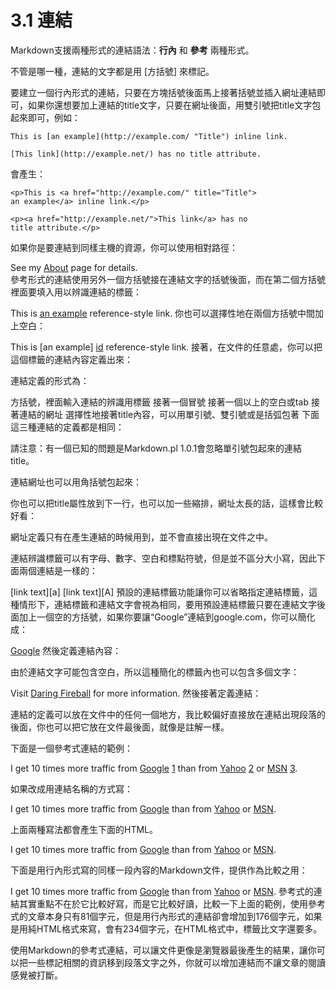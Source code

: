 # 3.1 連結

Markdown支援兩種形式的連結語法：**行內** 和 **參考** 兩種形式。

不管是哪一種，連結的文字都是用 [方括號] 來標記。

要建立一個行內形式的連結，只要在方塊括號後面馬上接著括號並插入網址連結即可，如果你還想要加上連結的title文字，只要在網址後面，用雙引號把title文字包起來即可，例如：

```
This is [an example](http://example.com/ "Title") inline link.

[This link](http://example.net/) has no title attribute.
```

會產生：

```
<p>This is <a href="http://example.com/" title="Title">
an example</a> inline link.</p>

<p><a href="http://example.net/">This link</a> has no
title attribute.</p>
```

如果你是要連結到同樣主機的資源，你可以使用相對路徑：

See my [About](/about/) page for details.   
參考形式的連結使用另外一個方括號接在連結文字的括號後面，而在第二個方括號裡面要填入用以辨識連結的標籤：

This is [an example][id] reference-style link.
你也可以選擇性地在兩個方括號中間加上空白：

This is [an example] [id] reference-style link.
接著，在文件的任意處，你可以把這個標籤的連結內容定義出來：

[id]: http://example.com/  "Optional Title Here"
連結定義的形式為：

方括號，裡面輸入連結的辨識用標籤
接著一個冒號
接著一個以上的空白或tab
接著連結的網址
選擇性地接著title內容，可以用單引號、雙引號或是括弧包著
下面這三種連結的定義都是相同：

[foo]: http://example.com/  "Optional Title Here"
[foo]: http://example.com/  'Optional Title Here'
[foo]: http://example.com/  (Optional Title Here)
請注意：有一個已知的問題是Markdown.pl 1.0.1會忽略單引號包起來的連結title。

連結網址也可以用角括號包起來：

[id]: <http://example.com/>  "Optional Title Here"
你也可以把title屬性放到下一行，也可以加一些縮排，網址太長的話，這樣會比較好看：

[id]: http://example.com/longish/path/to/resource/here
    "Optional Title Here"
網址定義只有在產生連結的時候用到，並不會直接出現在文件之中。

連結辨識標籤可以有字母、數字、空白和標點符號，但是並不區分大小寫，因此下面兩個連結是一樣的：

[link text][a]
[link text][A]
預設的連結標籤功能讓你可以省略指定連結標籤，這種情形下，連結標籤和連結文字會視為相同，要用預設連結標籤只要在連結文字後面加上一個空的方括號，如果你要讓“Google”連結到google.com，你可以簡化成：

[Google][]
然後定義連結內容：

[Google]: http://google.com/
由於連結文字可能包含空白，所以這種簡化的標籤內也可以包含多個文字：

Visit [Daring Fireball][] for more information.
然後接著定義連結：

[Daring Fireball]: http://daringfireball.net/
連結的定義可以放在文件中的任何一個地方，我比較偏好直接放在連結出現段落的後面，你也可以把它放在文件最後面，就像是註解一樣。

下面是一個參考式連結的範例：

I get 10 times more traffic from [Google] [1] than from
[Yahoo] [2] or [MSN] [3].

  [1]: http://google.com/        "Google"
  [2]: http://search.yahoo.com/  "Yahoo Search"
  [3]: http://search.msn.com/    "MSN Search"
如果改成用連結名稱的方式寫：

I get 10 times more traffic from [Google][] than from
[Yahoo][] or [MSN][].

  [google]: http://google.com/        "Google"
  [yahoo]:  http://search.yahoo.com/  "Yahoo Search"
  [msn]:    http://search.msn.com/    "MSN Search"
上面兩種寫法都會產生下面的HTML。

<p>I get 10 times more traffic from <a href="http://google.com/"
title="Google">Google</a> than from
<a href="http://search.yahoo.com/" title="Yahoo Search">Yahoo</a>
or <a href="http://search.msn.com/" title="MSN Search">MSN</a>.</p>
下面是用行內形式寫的同樣一段內容的Markdown文件，提供作為比較之用：

I get 10 times more traffic from [Google](http://google.com/ "Google")
than from [Yahoo](http://search.yahoo.com/ "Yahoo Search") or
[MSN](http://search.msn.com/ "MSN Search").
參考式的連結其實重點不在於它比較好寫，而是它比較好讀，比較一下上面的範例，使用參考式的文章本身只有81個字元，但是用行內形式的連結卻會增加到176個字元，如果是用純HTML格式來寫，會有234個字元，在HTML格式中，標籤比文字還要多。

使用Markdown的參考式連結，可以讓文件更像是瀏覽器最後產生的結果，讓你可以把一些標記相關的資訊移到段落文字之外，你就可以增加連結而不讓文章的閱讀感覺被打斷。

